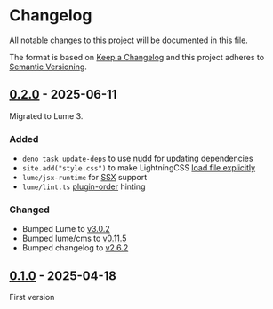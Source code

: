 # Changelog
All notable changes to this project will be documented in this file.

The format is based on [Keep a Changelog](http://keepachangelog.com/) and this
project adheres to [Semantic Versioning](http://semver.org/).

## [0.2.0] - 2025-06-11
Migrated to Lume 3.

### Added
- `deno task update-deps` to use [nudd](https://github.com/oscarotero/nudd) for
  updating dependencies
- `site.add("style.css")` to make LightningCSS
  [load file explicitly](https://lume.land/blog/posts/lume-3/#plugins-no-longer-load-files-automatically)
- `lume/jsx-runtime` for [SSX](https://github.com/oscarotero/ssx) support
- `lume/lint.ts`
  [plugin-order](https://lume.land/docs/advanced/migrate-to-lume3/#plugins-order)
  hinting

### Changed
- Bumped Lume to [v3.0.2](https://github.com/lumeland/lume/releases/tag/v3.0.2)
- Bumped lume/cms to
  [v0.11.5](https://github.com/lumeland/cms/releases/tag/v0.11.5)
- Bumped changelog to
  [v2.6.2](https://github.com/oscarotero/keep-a-changelog/releases/tag/v2.6.2)

## [0.1.0] - 2025-04-18
First version

[0.2.0]: https://github.com/lumeland/theme-boilerplate/compare/v0.1.0...v0.2.0
[0.1.0]: https://github.com/lumeland/theme-boilerplate/releases/tag/v0.1.0
